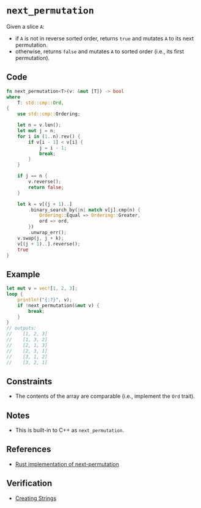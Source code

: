 # `next_permutation`
Given a slice `A`:
- if `A` is not in reverse sorted order, returns `true` and mutates `A` to its next permutation.
- otherwise, returns `false` and mutates `A` to sorted order (i.e., its first permutation).

## Code
```rust
fn next_permutation<T>(v: &mut [T]) -> bool
where
    T: std::cmp::Ord,
{
    use std::cmp::Ordering;

    let n = v.len();
    let mut j = n;
    for i in (1..n).rev() {
        if v[i - 1] < v[i] {
            j = i - 1;
            break;
        }
    }

    if j == n {
        v.reverse();
        return false;
    }

    let k = v[(j + 1)..]
        .binary_search_by(|n| match v[j].cmp(n) {
            Ordering::Equal => Ordering::Greater,
            ord => ord,
        })
        .unwrap_err();
    v.swap(j, j + k);
    v[(j + 1)..].reverse();
    true
}
```

## Example
```rust
let mut v = vec![1, 2, 3];
loop {
	println!("{:?}", v);
	if !next_permutation(&mut v) {
		break;
	}
}
// outputs:
//    [1, 2, 3]
//    [1, 3, 2]
//    [2, 1, 3]
//    [2, 3, 1]
//    [3, 1, 2]
//    [3, 2, 1]
```

## Constraints
- The contents of the array are comparable (i.e., implement the `Ord` trait).

## Notes
- This is built-in to C++ as `next_permutation`.

## References
- [Rust implementation of next-permutation](https://codereview.stackexchange.com/questions/259168/rust-implementation-of-next-permutation)

## Verification
- [Creating Strings](https://cses.fi/problemset/task/1622/)